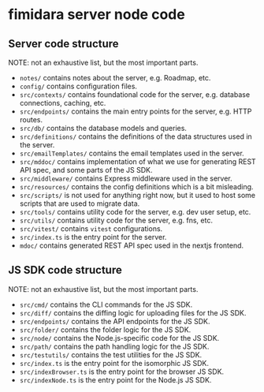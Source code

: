 # fimidara server node code

## Server code structure

NOTE: not an exhaustive list, but the most important parts.

- `notes/` contains notes about the server, e.g. Roadmap, etc.
- `config/` contains configuration files.
- `src/contexts/` contains foundational code for the server, e.g. database connections, caching, etc.
- `src/endpoints/` contains the main entry points for the server, e.g. HTTP routes.
- `src/db/` contains the database models and queries.
- `src/definitions/` contains the definitions of the data structures used in the server.
- `src/emailTemplates/` contains the email templates used in the server.
- `src/mddoc/` contains implementation of what we use for generating REST API spec, and some parts of the JS SDK.
- `src/middleware/` contains Express middleware used in the server.
- `src/resources/` contains the config definitions which is a bit misleading.
- `src/scripts/` is not used for anything right now, but it used to host some scripts that are used to migrate data.
- `src/tools/` contains utility code for the server, e.g. dev user setup, etc.
- `src/utils/` contains utility code for the server, e.g. fns, etc.
- `src/vitest/` contains `vitest` configurations.
- `src/index.ts` is the entry point for the server.
- `mdoc/` contains generated REST API spec used in the nextjs frontend.

## JS SDK code structure

NOTE: not an exhaustive list, but the most important parts.

- `src/cmd/` contains the CLI commands for the JS SDK.
- `src/diff/` contains the diffing logic for uploading files for the JS SDK.
- `src/endpoints/` contains the API endpoints for the JS SDK.
- `src/folder/` contains the folder logic for the JS SDK.
- `src/node/` contains the Node.js-specific code for the JS SDK.
- `src/path/` contains the path handling logic for the JS SDK.
- `src/testutils/` contains the test utilities for the JS SDK.
- `src/index.ts` is the entry point for the isomorphic JS SDK.
- `src/indexBrowser.ts` is the entry point for the browser JS SDK.
- `src/indexNode.ts` is the entry point for the Node.js JS SDK.
